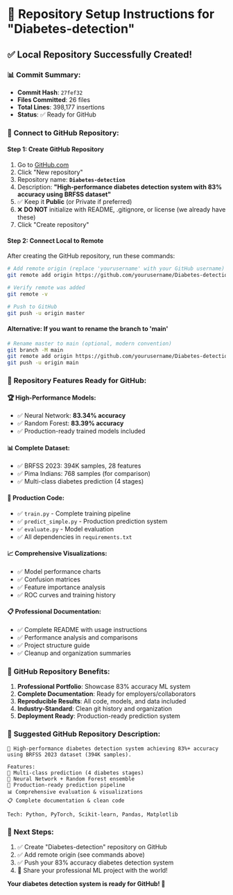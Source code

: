 # 🚀 Repository Setup Instructions for "Diabetes-detection"

## ✅ **Local Repository Successfully Created!**

### 📊 **Commit Summary:**
- **Commit Hash**: `27fef32`
- **Files Committed**: 26 files
- **Total Lines**: 398,177 insertions
- **Status**: ✅ Ready for GitHub

### 🔗 **Connect to GitHub Repository:**

#### **Step 1: Create GitHub Repository**
1. Go to [GitHub.com](https://github.com)
2. Click "New repository" 
3. Repository name: **`Diabetes-detection`**
4. Description: **"High-performance diabetes detection system with 83% accuracy using BRFSS dataset"**
5. ✅ Keep it **Public** (or Private if preferred)
6. ❌ **DO NOT** initialize with README, .gitignore, or license (we already have these)
7. Click "Create repository"

#### **Step 2: Connect Local to Remote**
After creating the GitHub repository, run these commands:

```bash
# Add remote origin (replace 'yourusername' with your GitHub username)
git remote add origin https://github.com/yourusername/Diabetes-detection.git

# Verify remote was added
git remote -v

# Push to GitHub
git push -u origin master
```

#### **Alternative: If you want to rename the branch to 'main'**
```bash
# Rename master to main (optional, modern convention)
git branch -M main
git remote add origin https://github.com/yourusername/Diabetes-detection.git
git push -u origin main
```

### 🎯 **Repository Features Ready for GitHub:**

#### **🏆 High-Performance Models:**
- ✅ Neural Network: **83.34% accuracy**
- ✅ Random Forest: **83.39% accuracy**
- ✅ Production-ready trained models included

#### **📊 Complete Dataset:**
- ✅ BRFSS 2023: 394K samples, 28 features
- ✅ Pima Indians: 768 samples (for comparison)
- ✅ Multi-class diabetes prediction (4 stages)

#### **🐍 Production Code:**
- ✅ `train.py` - Complete training pipeline
- ✅ `predict_simple.py` - Production prediction system
- ✅ `evaluate.py` - Model evaluation
- ✅ All dependencies in `requirements.txt`

#### **📈 Comprehensive Visualizations:**
- ✅ Model performance charts
- ✅ Confusion matrices
- ✅ Feature importance analysis
- ✅ ROC curves and training history

#### **📋 Professional Documentation:**
- ✅ Complete README with usage instructions
- ✅ Performance analysis and comparisons
- ✅ Project structure guide
- ✅ Cleanup and organization summaries

### 🎉 **GitHub Repository Benefits:**

1. **Professional Portfolio**: Showcase 83% accuracy ML system
2. **Complete Documentation**: Ready for employers/collaborators  
3. **Reproducible Results**: All code, models, and data included
4. **Industry-Standard**: Clean git history and organization
5. **Deployment Ready**: Production-ready prediction system

### 📝 **Suggested GitHub Repository Description:**
```
🏥 High-performance diabetes detection system achieving 83%+ accuracy using BRFSS 2023 dataset (394K samples). 

Features:
🎯 Multi-class prediction (4 diabetes stages)
🧠 Neural Network + Random Forest ensemble  
🚀 Production-ready prediction pipeline
📊 Comprehensive evaluation & visualizations
📋 Complete documentation & clean code

Tech: Python, PyTorch, Scikit-learn, Pandas, Matplotlib
```

### 🔧 **Next Steps:**
1. ✅ Create "Diabetes-detection" repository on GitHub
2. ✅ Add remote origin (see commands above)
3. ✅ Push your 83% accuracy diabetes detection system
4. 🎯 Share your professional ML project with the world!

**Your diabetes detection system is ready for GitHub! 🚀**